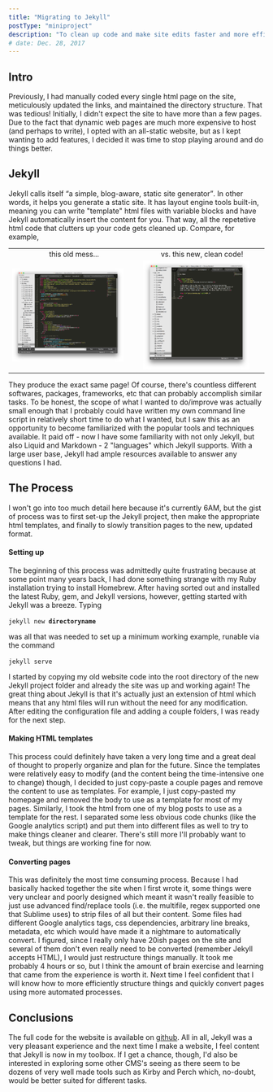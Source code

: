 ```yaml
---
title: "Migrating to Jekyll"
postType: "miniproject"
description: "To clean up code and make site edits faster and more efficient, I switched over to Jekyll - a layout engine"
# date: Dec. 28, 2017
---
```


## Intro
Previously, I had manually coded every single html page on the site, meticulously updated the links, and maintained the directory structure.  That was tedious!  Initially, I didn't expect the site to have more than a few pages.  Due to the fact that dynamic web pages are much more expensive to host (and perhaps to write), I opted with an all-static website, but as I kept wanting to add features, I decided it was time to stop playing around and do things better.
## Jekyll
Jekyll calls itself <q>a simple, blog-aware, static site generator</q>.  In other words, it helps you generate a static site.  It has layout engine tools built-in, meaning you can write "template" html files with variable blocks and have Jekyll automatically insert the content for you.  That way, all the repetetive html code that clutters up your code gets cleaned up.  Compare, for example,
<table>
<tr><td align="center"> this old mess... </td><td align="center"> vs. this new, clean code! </td></tr>
<tr>
	<td> <a href="oldHTML.png"><img src="oldHTML.png" width="90%"/></a> </td>
	<td> <a href="newMarkdown.png"><img src="newMarkdown.png" width="90%" /></a> </td>
</tr>
</table>

They produce the exact same page!  Of course, there's countless different softwares, packages, frameworks, etc that can probably accomplish similar tasks.  To be honest, the scope of what I wanted to do/improve was actually small enough that I probably could have written my own command line script in relatively short time to do what I wanted, but I saw this as an opportunity to become familiarized with the popular tools and techniques available.  It paid off - now I have some familiarity with not only Jekyll, but also Liquid and Markdown - 2 "languages" which Jekyll supports.  With a large user base, Jekyll had ample resources available to answer any questions I had.

## The Process
I won't go into too much detail here because it's currently 6AM, but the gist of process was to first set-up the Jekyll project, then make the appropriate html templates, and finally to slowly transition pages to the new, updated format.

#### Setting up
The beginning of this process was admittedly quite frustrating because at some point many years back, I had done something strange with my Ruby installation trying to install Homebrew.  After having sorted out and installed the latest Ruby, gem, and Jekyll versions, however, getting started with Jekyll was a breeze.  Typing

<code>jekyll new __directoryname__</code>

was all that was needed to set up a minimum working example, runable via the command

<code>jekyll serve</code>

I started by copying my old website code into the root directory of the new Jekyll project folder and already the site was up and working again!  The great thing about Jekyll is that it's actually just an extension of html which means that any html files will run without the need for any modification.  After editing the configuration file and adding a couple folders, I was ready for the next step.

#### Making HTML templates
This process could definitely have taken a very long time and a great deal of thought to properly organize and plan for the future.  Since the templates were relatively easy to modify (and the content being the time-intensive one to change) though, I decided to just copy-paste a couple pages and remove the content to use as templates.  For example, I just copy-pasted my homepage and removed the body to use as a template for most of my pages.  Similarly, I took the html from one of my blog posts to use as a template for the rest.  I separated some less obvious code chunks (like the Google analytics script) and put them into different files as well to try to make things cleaner and clearer.  There's still more I'll probably want to tweak, but things are working fine for now.

#### Converting pages
This was definitely the most time consuming process.  Because I had basically hacked together the site when I first wrote it, some things were very unclear and poorly designed which meant it wasn't really feasible to just use advanced find/replace tools (i.e. the multifile, regex supported one that Sublime uses) to strip files of all but their content.  Some files had different Google analytics tags, css dependencies, arbitrary line breaks, metadata, etc which would have made it a nightmare to automatically convert.  I figured, since I really only have 20ish pages on the site and several of them don't even really need to be converted (remember Jekyll accepts HTML), I would just restructure things manually.  It took me probably 4 hours or so, but I think the amount of brain exercise and learning that came from the experience is worth it.  Next time I feel confident that I will know how to more efficiently structure things and quickly convert pages using more automated processes.

## Conclusions
The full code for the website is available on <a href="https://github.com/gchenfc/gerrysworld2">github</a>.  All in all, Jekyll was a very pleasant experience and the next time I make a website, I feel content that Jekyll is now in my toolbox.  If I get a chance, though, I'd also be interested in exploring some other CMS's seeing as there seem to be dozens of very well made tools such as Kirby and Perch which, no-doubt, would be better suited for different tasks.